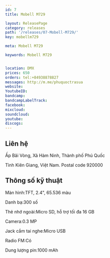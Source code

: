 ```yaml
---
id: 7
title: Mobell M729

layout: ReleasePage
category: releases
path: '/releases/07-Mobell-M729/'
key: mobellm729

meta: Mobell M729

keywords: Mobell M729


location: DMX
prices: 650
orders: tel:+84938878827
messages: http://m.me/phuquoctrasua
website: 
YoutubeID: 
bandcamp: 
bandcampLabelTrack: 
facebook: 
mixcloud: 
soundcloud: 
youtube: 
discogs: 
---
```

## Liên hệ

Ấp Bãi Vòng, Xã Hàm Ninh, Thành phố Phú Quốc

Tỉnh Kiên Giang, Việt Nam. Postal code 920000

## Thông số kỹ thuật


Màn hình:TFT, 2.4", 65.536 màu

Danh bạ:300 số

Thẻ nhớ ngoài:Micro SD, hỗ trợ tối đa 16 GB

Camera:0.3 MP

Jack cắm tai nghe:Micro USB

Radio FM:Có

Dung lượng pin:1000 mAh
